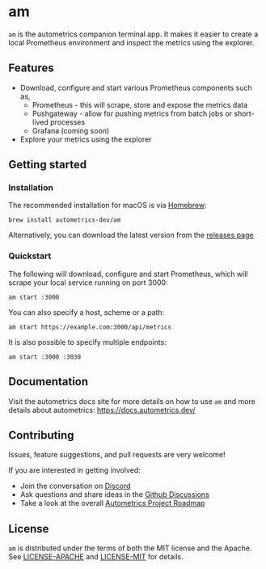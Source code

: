 # am

`am` is the autometrics companion terminal app. It makes it easier to create a
local Prometheus environment and inspect the metrics using the explorer.

## Features

- Download, configure and start various Prometheus components such as,
    - Prometheus - this will scrape, store and expose the metrics data
    - Pushgateway - allow for pushing metrics from batch jobs or short-lived
      processes
    - Grafana (coming soon)
- Explore your metrics using the explorer

## Getting started

### Installation

The recommended installation for macOS is via [Homebrew](https://brew.sh/):

```
brew install autometrics-dev/am
```

Alternatively, you can download the latest version from the [releases page](https://github.com/autometrics-dev/am/releases)

### Quickstart


The following will download, configure and start Prometheus, which will scrape
your local service running on port 3000:

```
am start :3000
```

You can also specify a host, scheme or a path:

```
am start https://example.com:3000/api/metrics
```

It is also possible to specify multiple endpoints:

```
am start :3000 :3030
```

## Documentation

Visit the autometrics docs site for more details on how to use `am` and more
details about autometrics: https://docs.autometrics.dev/

## Contributing

Issues, feature suggestions, and pull requests are very welcome!

If you are interested in getting involved:
- Join the conversation on [Discord](https://discord.gg/9eqGEs56UB)
- Ask questions and share ideas in the [Github Discussions](https://github.com/orgs/autometrics-dev/discussions)
- Take a look at the overall [Autometrics Project Roadmap](https://github.com/orgs/autometrics-dev/projects/1)

## License

`am` is distributed under the terms of both the MIT license and the Apache. See
[LICENSE-APACHE](LICENSE-APACHE) and [LICENSE-MIT](LICENSE-MIT) for details.

